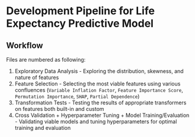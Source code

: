 # Development Pipeline for Life Expectancy Predictive Model

## Workflow
Files are numbered as following:
1. Exploratory Data Analysis - Exploring the distribution, skewness, and nature of features
2. Feature Selection - Selecting the most viable features using various confluences (`Variable Inflation Factor`, `Feature Importance Score`, `Permutation Importance`, `SHAP`, `Partial Dependence`)
3. Transformation Tests - Testing the results of appropriate transformers on features both built-in and custom
4. Cross Validation + Hyperparameter Tuning + Model Training/Evaluation - Validating viable models and tuning hyperparameters for optimal training and evaluation

